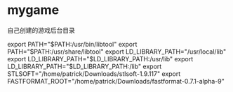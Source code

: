 mygame
======

自己创建的游戏后台目录

export PATH="$PATH:/usr/bin/libtool"
export PATH="$PATH:/usr/share/libtool"
export LD_LIBRARY_PATH="/usr/local/lib"
export LD_LIBRARY_PATH="$LD_LIBRARY_PATH:/usr/lib"
export LD_LIBRARY_PATH="$LD_LIBRARY_PATH:/lib"
export STLSOFT="/home/patrick/Downloads/stlsoft-1.9.117"
export FASTFORMAT_ROOT="/home/patrick/Downloads/fastformat-0.7.1-alpha-9"
